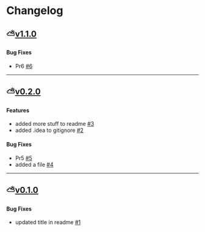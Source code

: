 # Changelog

## ⛅[v1.1.0](https://github.com/mayfieldrobotics/aws_cloud/releases/tag/cloud-1.1.0)

#### Bug Fixes

-  Pr6 [#6](https://github.com/howettl/release-notes-test/pull/6)

---

## ⛅[v0.2.0](https://github.com/mayfieldrobotics/aws_cloud/releases/tag/v0.2.0)

#### Features

-  added more stuff to readme [#3](https://github.com/howettl/release-notes-test/pull/3)
-  added .idea to gitignore [#2](https://github.com/howettl/release-notes-test/pull/2)

#### Bug Fixes

-  Pr5 [#5](https://github.com/howettl/release-notes-test/pull/5)
-  added a file [#4](https://github.com/howettl/release-notes-test/pull/4)

---

## ⛅[v0.1.0](https://github.com/mayfieldrobotics/aws_cloud/releases/tag/v0.1.0)

#### Bug Fixes

-  updated title in readme [#1](https://github.com/howettl/release-notes-test/pull/1)
